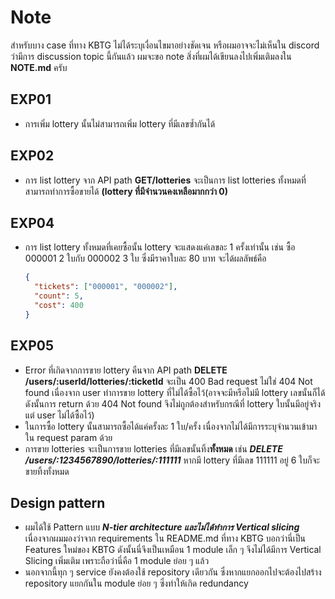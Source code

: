 # Note

สำหรับบาง case ที่ทาง KBTG ไม่ได้ระบุเงื่อนไขมาอย่างชัดเจน หรือผมอาจจะไม่เห็นใน discord ว่ามีการ discussion topic นี้กันแล้ว ผมจะขอ note สิ่งที่ผมได้เขียนลงไปเพิ่มเติมลงใน **NOTE.md** ครับ

## EXP01

- การเพิ่ม lottery นั้นไม่สามารถเพิ่ม lottery ที่มีเลขซ้ำกันได้

## EXP02

- การ list lottery จาก API path **GET/lotteries** จะเป็นการ list lotteries ทั้งหมดที่สามารถทำการซื้อขายได้ **(lottery ที่มีจำนวนคงเหลือมากกว่า 0)**

## EXP04

- การ list lottery ทั้งหมดที่เคยซื้อนั้น lottery จะแสดงแค่เลขละ 1 ครั้งเท่านั้น เช่น ซื้อ 000001 2 ใบกับ 000002 3 ใบ ซึ่งมีราคาใบละ 80 บาท จะได้ผลลัพธ์คือ
  ```json
  {
    "tickets": ["000001", "000002"],
    "count": 5,
    "cost": 400
  }
  ```

## EXP05

- Error ที่เกิดจากการขาย lottery คืนจาก API path **DELETE /users/:userId/lotteries/:ticketId** จะเป็น 400 Bad request ไม่ใช่ 404 Not found เนื่องจาก user ทำการขาย lottery ที่ไม่ได้ซื้อไว้(อาจจะมีหรือไม่มี lottery เลขนั้นก็ได้ ดังนั้นการ return ด้วย 404 Not found จึงไม่ถูกต้องสำหรับกรณีที่ lottery ใบนั้นมีอยู่จริงแต่ user ไม่ได้ซื้อไว้)
- ในการซื้อ lottery นั้นสามารถซื้อได้แค่ครั้งละ 1 ใบ/ครั้ง เนื่องจากไม่ได้มีการระบุจำนวนเข้ามาใน request param ด้วย
- การขาย lotteries จะเป็นการขาย lotteries ที่มีเลขนั้นทิ้ง**ทั้งหมด** เช่น **_DELETE /users/:1234567890/lotteries/:111111_** หากมี lottery ที่มีเลข 111111 อยู่ 6 ใบก็จะขายทิ้งทั้งหมด

## Design pattern
- ผมได้ใช้ Pattern แบบ ***N-tier architecture และไม่ได้ทำการ Vertical slicing*** เนื่องจากผมมองว่าจาก requirements ใน README.md ที่ทาง KBTG บอกว่านี่เป็น Features ใหม่ของ KBTG ดังนั้นนี่จึงเป็นเหมือน 1 module เล็ก ๆ จึงไม่ได้มีการ Vertical Slicing เพิ่มเติม เพราะถือว่านี่คือ 1 module ย่อย ๆ แล้ว
- นอกจากนี้ทุก ๆ service ยังคงต้องใช้ repository เดียวกัน ซึ่งหากแยกออกไปจะต้องไปสร้าง repository แยกกันใน module ย่อย ๆ ซึ่งทำให้เกิด redundancy 

